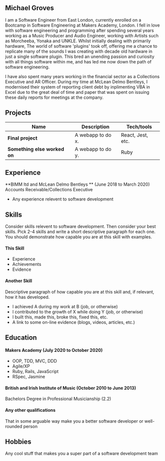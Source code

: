 ## Michael Groves

I am a Software Engineer from East London, currently enrolled on a Bootcamp in Software Engineering at Makers Academy, London. I fell in love with software engineering and programming after spending several years working as a Music Producer and Audio Engineer, working with Artists such as Morcheeba, Yonaka and UNKLE.
Whilst initially dealing with primarily hardware, The world of software 'plugins' took off, offering me a chance to replicate many of the sounds I was creating with decade old hardware in just a single software plugin.
This bred an unending passion and curiosity with all things software within me, and has led me now down the path of software engineering.

I have also spent many years working in the financial sector as a Collections Executive and AR Officer.
During my time at McLean Delmo Bentleys, I modernised their system of reporting client debt by inplimenting VBA in Excel due to the great deal of time and paper that was spent on issuing these daily reports for meetings at the company.



## Projects

| Name                         | Description       | Tech/tools        |
| ---------------------------- | ----------------- | ----------------- |
| **Final project**            | A webapp to do x. | React, Jest, etc. |
| **Something else worked on** | A webapp to do y. | Ruby              |

## Experience

**BIMM ltd and McLean Delmo Bentleys ** (June 2018 to March 2020)  
Accounts Receivable/Collections Executive

- Any experience relevent to software development






## Skills

Consider skills relevent to software development. Then consider your best skills. Pick 2-4 skills and write a short descriptive paragraph for each one. You should demonstrate how capable you are at this skill with examples.

#### This Skill

- Experience
- Achievements
- Evidence

#### Another Skill

Descriptive paragraph of how capable you are at this skill and, if relevant, how it has developed.

- I achieved A during my work at B (job, or otherwise)
- I contributed to the growth of X while doing Y (job, or otherwise)
- I built this, made this, broke this, fixed this, etc.
- A link to some on-line evidence (blogs, videos, articles, etc.)

## Education

#### Makers Academy (July 2020 to October 2020)

- OOP, TDD, MVC, DDD
- Agile/XP
- Ruby, Rails, JavaScript
- RSpec, Jasmine

#### British and Irish Institute of Music (October 2010 to June 2013)

Bachelors Degree in Professional Musicianship (2.2)

#### Any other qualifications

That in some arguable way make you a better software developer or well-rounded person

## Hobbies

Any cool stuff that makes you a super part of a software development team
